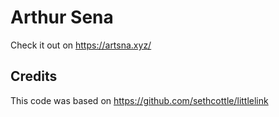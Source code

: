 # Arthur Sena
Check it out on https://artsna.xyz/

## Credits
This code was based on https://github.com/sethcottle/littlelink
